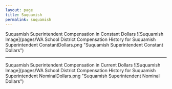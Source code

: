 ```yaml
---
layout: page
title: Suquamish
permalink: suquamish
---
```



Suquamish Superintendent Compensation in Constant Dollars
![Suquamish Image](pages/WA School District Compensation History for Suquamish Superintendent ConstantDollars.png "Suquamish Superintendent Constant Dollars")
___

Suquamish Superintendent Compensation in Current Dollars
![Suquamish Image](pages/WA School District Compensation History for Suquamish Superintendent NominalDollars.png "Suquamish Superintendent Nominal Dollars")
